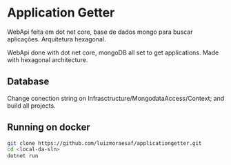 # Application Getter

WebApi feita em dot net core, base de dados mongo para buscar aplicações.
Arquitetura hexagonal.

WebApi done with dot net core, mongoDB all set to get applications.
Made with hexagonal architecture.

## Database

Change conection string on Infrasctructure/MongodataAccess/Context;
and build all projects.

## Running on docker

```sh
git clone https://github.com/luizmoraesaf/applicationgetter.git
cd <local-da-sln>
dotnet run
```
